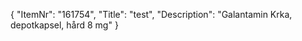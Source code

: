 {
  "ItemNr": "161754",
  "Title": "test",
  "Description": "Galantamin Krka, depotkapsel, hård 8 mg"
}